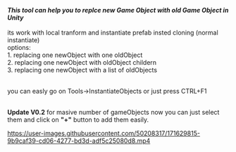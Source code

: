 ***This tool can help you to replce new Game Object with old Game Object in Unity***
<br />
<br />its work with local tranform and instantiate prefab insted cloning (normal instantiate)
<br /> options:
    <br />1. replacing one newObject with one oldObject
    <br />2. replacing one newObject with oldObject childern
    <br />3. replacing one newObject with a list of oldObjects
    
   <br /> you can easly go on Tools->InstantiateObjects or just press CTRL+F1
   
<br />**Update V0.2**
for masive number of gameObjects now you can just select them and click on **"+"** button to add them easily.


https://user-images.githubusercontent.com/50208317/171629815-9b9caf39-cd06-4277-bd3d-adf5c25080d8.mp4


